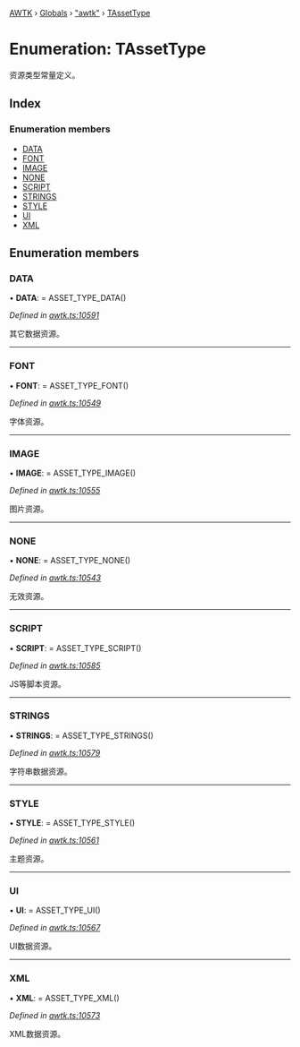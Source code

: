 [AWTK](../README.md) › [Globals](../globals.md) › ["awtk"](../modules/_awtk_.md) › [TAssetType](_awtk_.tassettype.md)

# Enumeration: TAssetType

资源类型常量定义。

## Index

### Enumeration members

* [DATA](_awtk_.tassettype.md#data)
* [FONT](_awtk_.tassettype.md#font)
* [IMAGE](_awtk_.tassettype.md#image)
* [NONE](_awtk_.tassettype.md#none)
* [SCRIPT](_awtk_.tassettype.md#script)
* [STRINGS](_awtk_.tassettype.md#strings)
* [STYLE](_awtk_.tassettype.md#style)
* [UI](_awtk_.tassettype.md#ui)
* [XML](_awtk_.tassettype.md#xml)

## Enumeration members

###  DATA

• **DATA**: =  ASSET_TYPE_DATA()

*Defined in [awtk.ts:10591](https://github.com/zlgopen/awtk-binding/blob/5be3859/tools/code_gen/js/output/awtk.ts#L10591)*

其它数据资源。

___

###  FONT

• **FONT**: =  ASSET_TYPE_FONT()

*Defined in [awtk.ts:10549](https://github.com/zlgopen/awtk-binding/blob/5be3859/tools/code_gen/js/output/awtk.ts#L10549)*

字体资源。

___

###  IMAGE

• **IMAGE**: =  ASSET_TYPE_IMAGE()

*Defined in [awtk.ts:10555](https://github.com/zlgopen/awtk-binding/blob/5be3859/tools/code_gen/js/output/awtk.ts#L10555)*

图片资源。

___

###  NONE

• **NONE**: =  ASSET_TYPE_NONE()

*Defined in [awtk.ts:10543](https://github.com/zlgopen/awtk-binding/blob/5be3859/tools/code_gen/js/output/awtk.ts#L10543)*

无效资源。

___

###  SCRIPT

• **SCRIPT**: =  ASSET_TYPE_SCRIPT()

*Defined in [awtk.ts:10585](https://github.com/zlgopen/awtk-binding/blob/5be3859/tools/code_gen/js/output/awtk.ts#L10585)*

JS等脚本资源。

___

###  STRINGS

• **STRINGS**: =  ASSET_TYPE_STRINGS()

*Defined in [awtk.ts:10579](https://github.com/zlgopen/awtk-binding/blob/5be3859/tools/code_gen/js/output/awtk.ts#L10579)*

字符串数据资源。

___

###  STYLE

• **STYLE**: =  ASSET_TYPE_STYLE()

*Defined in [awtk.ts:10561](https://github.com/zlgopen/awtk-binding/blob/5be3859/tools/code_gen/js/output/awtk.ts#L10561)*

主题资源。

___

###  UI

• **UI**: =  ASSET_TYPE_UI()

*Defined in [awtk.ts:10567](https://github.com/zlgopen/awtk-binding/blob/5be3859/tools/code_gen/js/output/awtk.ts#L10567)*

UI数据资源。

___

###  XML

• **XML**: =  ASSET_TYPE_XML()

*Defined in [awtk.ts:10573](https://github.com/zlgopen/awtk-binding/blob/5be3859/tools/code_gen/js/output/awtk.ts#L10573)*

XML数据资源。
